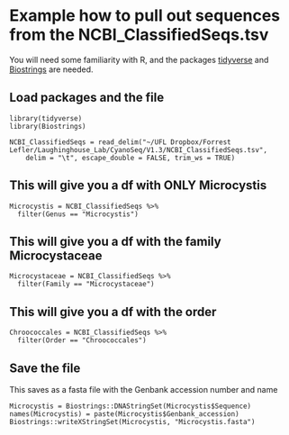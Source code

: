 # Example how to pull out sequences from the NCBI_ClassifiedSeqs.tsv

You will need some familiarity with R, and the packages [tidyverse](https://www.tidyverse.org/) and [Biostrings](https://github.com/Bioconductor/Biostrings) are needed.

## Load packages and the file
```
library(tidyverse)
library(Biostrings)

NCBI_ClassifiedSeqs = read_delim("~/UFL Dropbox/Forrest Lefler/Laughinghouse_Lab/CyanoSeq/V1.3/NCBI_ClassifiedSeqs.tsv", 
    delim = "\t", escape_double = FALSE, trim_ws = TRUE)
```
## This will give you a df with ONLY Microcystis
```
Microcystis = NCBI_ClassifiedSeqs %>% 
  filter(Genus == "Microcystis")
```
## This will give you a df with the family Microcystaceae
```
Microcystaceae = NCBI_ClassifiedSeqs %>% 
  filter(Family == "Microcystaceae")
```
## This will give you a df with the order 
```
Chroococcales = NCBI_ClassifiedSeqs %>% 
  filter(Order == "Chroococcales")
```
## Save the file
This saves as a fasta file with the Genbank accession number and name 
```
Microcystis = Biostrings::DNAStringSet(Microcystis$Sequence)
names(Microcystis) = paste(Microcystis$Genbank_accession)
Biostrings::writeXStringSet(Microcystis, "Microcystis.fasta")
```
